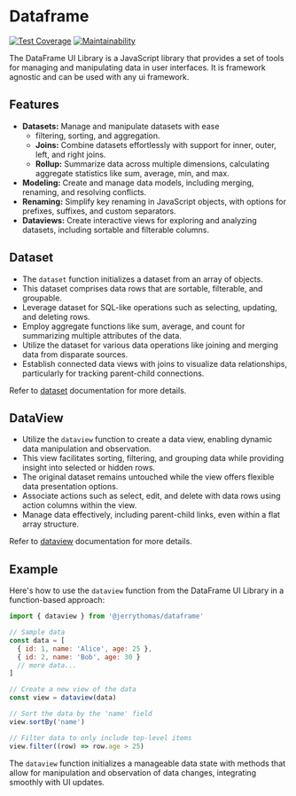 # Dataframe

[![Test Coverage][coverage_badge]][coverage_url]
[![Maintainability][maintainability_badge]][maintainability_url]

The DataFrame UI Library is a JavaScript library that provides a set of tools for managing and manipulating data in user interfaces. It is framework agnostic and can be used with any ui framework.

## Features

- **Datasets:** Manage and manipulate datasets with ease
  - filtering, sorting, and aggregation.
  - **Joins:** Combine datasets effortlessly with support for inner, outer, left, and right joins.
  - **Rollup:** Summarize data across multiple dimensions, calculating aggregate statistics like sum, average, min, and max.
- **Modeling:** Create and manage data models, including merging, renaming, and resolving conflicts.
- **Renaming:** Simplify key renaming in JavaScript objects, with options for prefixes, suffixes, and custom separators.
- **Dataviews:** Create interactive views for exploring and analyzing datasets, including sortable and filterable columns.

## Dataset

- The `dataset` function initializes a dataset from an array of objects.
- This dataset comprises data rows that are sortable, filterable, and groupable.
- Leverage dataset for SQL-like operations such as selecting, updating, and deleting rows.
- Employ aggregate functions like sum, average, and count for summarizing multiple attributes of the data.
- Utilize the dataset for various data operations like joining and merging data from disparate sources.
- Establish connected data views with joins to visualize data relationships, particularly for tracking parent-child connections.

Refer to [dataset](docs/dataset.md) documentation for more details.

## DataView

- Utilize the `dataview` function to create a data view, enabling dynamic data manipulation and observation.
- This view facilitates sorting, filtering, and grouping data while providing insight into selected or hidden rows.
- The original dataset remains untouched while the view offers flexible data presentation options.
- Associate actions such as select, edit, and delete with data rows using action columns within the view.
- Manage data effectively, including parent-child links, even within a flat array structure.

Refer to [dataview](docs/dataview.md) documentation for more details.

## Example

Here's how to use the `dataview` function from the DataFrame UI Library in a function-based approach:

```javascript
import { dataview } from '@jerrythomas/dataframe'

// Sample data
const data = [
  { id: 1, name: 'Alice', age: 25 },
  { id: 2, name: 'Bob', age: 30 }
  // more data...
]

// Create a new view of the data
const view = dataview(data)

// Sort the data by the 'name' field
view.sortBy('name')

// Filter data to only include top-level items
view.filter((row) => row.age > 25)
```

The `dataview` function initializes a manageable data state with methods that allow for manipulation and observation of data changes, integrating smoothly with UI updates.

[coverage_badge]: https://api.codeclimate.com/v1/badges/165df677f6d552814a33/test_coverage
[coverage_url]: https://codeclimate.com/github/jerrythomas/dataframe/test_coverage
[maintainability_badge]: https://api.codeclimate.com/v1/badges/165df677f6d552814a33/maintainability
[maintainability_url]: https://codeclimate.com/github/jerrythomas/dataframe/maintainability
